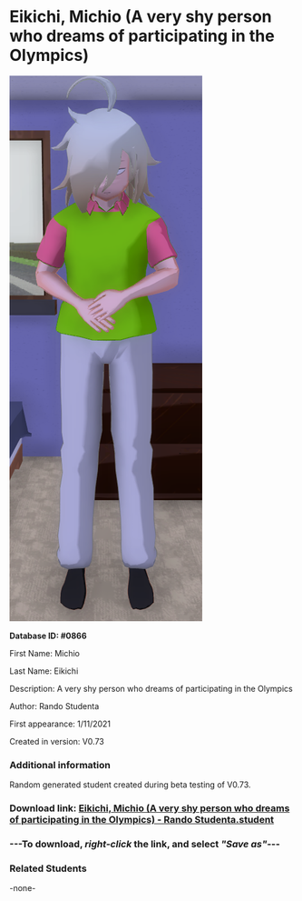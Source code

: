 # Eikichi, Michio (A very shy person who dreams of participating in the Olympics)

<img src="../../Files/Images/Eikichi, Michio (A very shy person who dreams of participating in the Olympics).png" title="Eikichi, Michio (A very shy person who dreams of participating in the Olympics) - Rando Studenta">

**Database ID: #0866**

First Name: Michio

Last Name: Eikichi

Description: A very shy person who dreams of participating in the Olympics

Author: Rando Studenta

First appearance: 1/11/2021

Created in version: V0.73

### Additional information

Random generated student created during beta testing of V0.73.

### Download link: <a href="https://raw.githubusercontent.com/Arbiter1223/Daigaku-Gurashi-Custom-Students/master/Files/Student%20Files/Eikichi%2C%20Michio%20(A%20very%20shy%20person%20who%20dreams%20of%20participating%20in%20the%20Olympics)%20-%20Rando%20Studenta.student">Eikichi, Michio (A very shy person who dreams of participating in the Olympics) - Rando Studenta.student</a>

### ---**To download, _right-click_ the link, and select _"Save as"_**---

### Related Students

-none-
